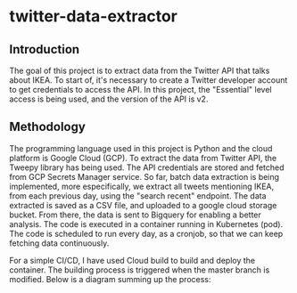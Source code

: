# twitter-data-extractor

## Introduction

The goal of this project is to extract data from the Twitter API that talks about IKEA.
To start of, it's necessary to create a Twitter developer account to get credentials to access the API. In this project, the "Essential" level access is being used, and the version of the API is v2.

## Methodology

The programming language used in this project is Python and the cloud platform is Google Cloud (GCP). To extract the data from Twitter API, the Tweepy library has being used. The API credentials are stored and fetched from GCP Secrets Manager service. So far, batch data extraction is being implemented, more especifically, we extract all tweets mentioning IKEA, from each previous day, using the "search recent" endpoint.
The data extracted is saved as a CSV file, and uploaded to a google cloud storage bucket. From there, the data is sent to Bigquery for enabling a better analysis.
The code is executed in a container running in Kubernetes (pod). The code is scheduled to run every day, as a cronjob, so that we can keep fetching data continuously. 

For a simple CI/CD, I have used Cloud build to build and deploy the container. The building process is triggered when the master branch is modified. Below is a diagram summing up the process:

